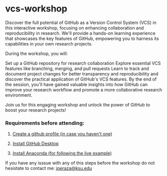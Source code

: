 # vcs-workshop

Discover the full potential of GitHub as a Version Control System (VCS) in this interactive workshop, focusing on enhancing collaboration and reproducibility in research. We'll provide a hands-on learning experience that showcases the key features of GitHub, empowering you to harness its capabilities in your own research projects.

During the workshop, you will:

Set up a GitHub repository for research collaboration
Explore essential VCS features like branching, merging, and pull requests
Learn to track and document project changes for better transparency and reproducibility
and discover the practical application of GitHub's VCS features. By the end of the session, you'll have gained valuable insights into how GitHub can improve your research workflow and promote a more collaborative research environment.

Join us for this engaging workshop and unlock the power of GitHub to boost your research projects!

### Requirements before attending:

1. [Create a github profile (in case you haven't one)](https://github.com/join)

2. [Install GitHub Desktop](https://docs.github.com/en/desktop/installing-and-configuring-github-desktop/installing-and-authenticating-to-github-desktop/installing-github-desktop)

3. [Install Anaconda (for following the live example)](https://docs.anaconda.com/anaconda/install/index.html)

If you have any isssue with any of this steps before the workshop do not hesistate to contact me: [jperaza@ksu.edu](mailto:jperaza@ksu.edu)